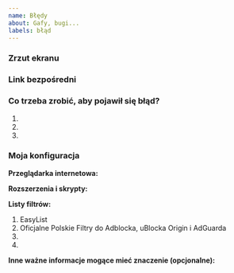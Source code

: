 ```yaml
---
name: Błędy
about: Gafy, bugi...
labels: błąd
---
```


<!--
Dziękujemy za zgłoszenie na rzecz Polskich Filtrów do Adblocka, uBlocka Origin i AdGuarda.
Przed podjęciem jakiegokolwiek działania koniecznie zapoznaj się z CONTRIBUTING.md
-->
### Zrzut ekranu
<!--
Przeciągnij i upuść tutaj swój zrzut lub zamieść do niego link.
-->

### Link bezpośredni
<!--
Wstaw tutaj link bezpośredni do strony, na której występuje błąd.
-->

### Co trzeba zrobić, aby pojawił się błąd?
1. 
2. 
3. 


### Moja konfiguracja
**Przeglądarka internetowa:**

**Rozszerzenia i skrypty:**

**Listy filtrów:**
1. EasyList
2. Oficjalne Polskie Filtry do Adblocka, uBlocka Origin i AdGuarda
3. 
4. 

**Inne ważne informacje mogące mieć znaczenie (opcjonalne):**


